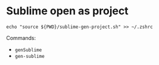 # Sublime open as project

```
echo "source ${PWD}/sublime-gen-project.sh" >> ~/.zshrc
```

Commands:

- `genSublime`
- `gen-sublime`
